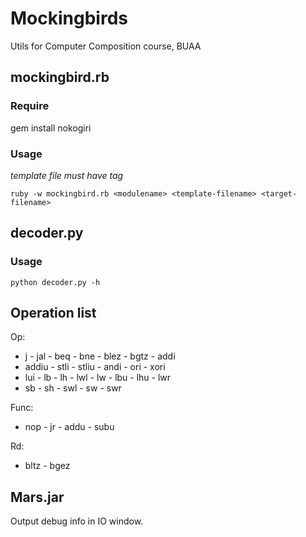 # Mockingbirds
Utils for Computer Composition course, BUAA

## mockingbird.rb

### Require

gem install nokogiri

### Usage

*template file must have <appear> tag*

`ruby -w mockingbird.rb <modulename> <template-filename> <target-filename>`

## decoder.py

### Usage
`python decoder.py -h`

## Operation list

Op:
- j - jal - beq - bne - blez - bgtz - addi
- addiu - stli - stliu - andi - ori - xori
- lui - lb - lh - lwl - lw - lbu - lhu - lwr
- sb - sh - swl - sw - swr 

Func:
- nop - jr - addu - subu

Rd:
- bltz - bgez

## Mars.jar

Output debug info in IO window.

